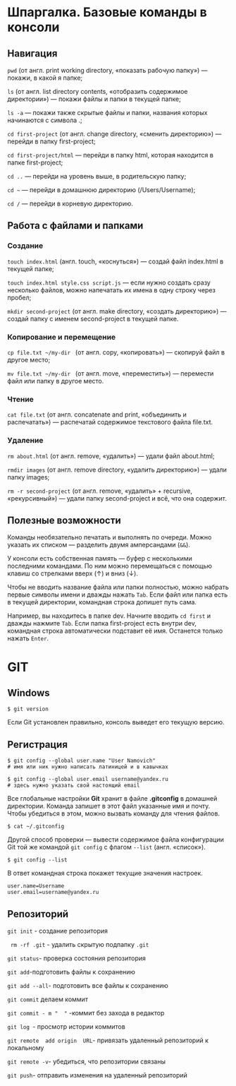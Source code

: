 
# Шпаргалка. Базовые команды в консоли

## Навигация

```pwd``` (от англ. print working directory, «показать рабочую папку») — покажи, в какой я папке;

```ls``` (от англ. list directory contents, «отобразить содержимое директории») — покажи файлы и папки в текущей папке;

```ls -a``` — покажи также скрытые файлы и папки, названия которых начинаются с символа .;

```cd first-project``` (от англ. change directory, «сменить директорию») — перейди в папку first-project;

```cd first-project/html``` — перейди в папку html, которая находится в папке first-project;

```cd ..``` — перейди на уровень выше, в родительскую папку;

```cd ~``` — перейди в домашнюю директорию (/Users/Username);

```cd /``` — перейди в корневую директорию.

## Работа с файлами и папками
### Создание

```touch index.html``` (англ. touch, «коснуться») — создай файл index.html в текущей папке;

```touch index.html style.css script.js``` — если нужно создать сразу несколько файлов, можно напечатать их имена в одну строку через пробел;

```mkdir second-project``` (от англ. make directory, «создать директорию») — создай папку с именем second-project в текущей папке.

### Копирование и перемещение

```cp file.txt ~/my-dir ``` (от англ. copy, «копировать») — скопируй файл в другое место;

```mv file.txt ~/my-dir ``` (от англ. move, «переместить») — перемести файл или папку в другое место.

### Чтение

```cat file.txt``` (от англ. concatenate and print, «объединить и распечатать») — распечатай содержимое текстового файла file.txt.
### Удаление

```rm about.html``` (от англ. remove, «удалить») — удали файл about.html;

```rmdir images``` (от англ. remove directory, «удалить директорию») — удали папку images;

```rm -r second-project``` (от англ. remove, «удалить» + recursive, «рекурсивный») — удали папку second-project и всё, что она содержит.
## Полезные возможности

Команды необязательно печатать и выполнять по очереди. Можно указать их списком — разделить двумя амперсандами (```&&```).

У консоли есть собственная память — буфер с несколькими последними командами. По ним можно перемещаться с помощью клавиш со стрелками вверх (↑) и вниз (↓).

Чтобы не вводить название файла или папки полностью, можно набрать первые символы имени и дважды нажать ```Tab```. Если файл или папка есть в текущей директории, командная строка допишет путь сама.

Например, вы находитесь в папке dev. Начните вводить ```cd first``` и дважды нажмите   ```Tab```. Если папка first-project есть внутри dev, командная строка автоматически подставит её имя. Останется только нажать ```Enter```.


# GIT
## Windows

```$ git version```


Если Git установлен правильно, консоль выведет его текущую версию. 

## Регистрация

```
$ git config --global user.name "User Namovich" 
# имя или ник нужно написать латиницей и в кавычках

$ git config --global user.email username@yandex.ru
# здесь нужно указать свой настоящий email 
```

 Все глобальные настройки **Git** хранит в файле **.gitconfig** в домашней директории. Команда запишет в этот файл указанные имя и почту. Чтобы убедиться в этом, можно вызвать команду для чтения файлов.
```
$ cat ~/.gitconfig

 ```

 Другой способ проверки — вывести содержимое файла конфигурации Git той же командой ```git config``` с флагом ```--list``` (англ. «список»).
```
$ git config --list
 ```
В ответ командная строка покажет текущие значения настроек.
```
user.name=Username
user.email=username@yandex.ru 
```

## Pепозиторий

```git init``` - создание репозитория

``` rm -rf .git``` - удалить скрытую подпапку ```.git```

```git status```- проверка состояния репозитория

```git add```-подготовить файлы к сохранению

```git add --all```- подготовить все файлы к сохранению

```git commit``` делаем коммит

```git commit - m "  "``` -коммит без захода в редактор

```git log ```- просмотр истории коммитов

```git remote  add origin  URL```- привязать удаленный репозиторий к локальному

```git remote -v```- убедиться, что репозитории связаны

```git push```- отправить изменения на удаленный репозиторий


